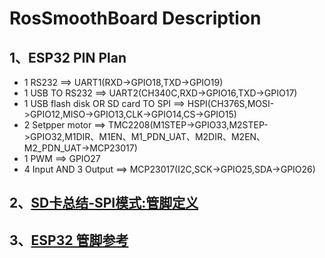 # RosSmoothBoard Description
 ## 1、ESP32 PIN Plan
  - 1 RS232 ==> UART1(RXD->GPIO18,TXD->GPIO19)
  - 1 USB TO RS232 ==> UART2(CH340C,RXD->GPIO16,TXD->GPIO17)
  - 1 USB flash disk OR SD card TO SPI ==> HSPI(CH376S,MOSI->GPIO12,MISO->GPIO13,CLK->GPIO14,CS->GPIO15) 
  - 2 Setpper motor ==> TMC2208(M1STEP->GPIO33,M2STEP->GPIO32,M1DIR、M1EN、M1_PDN_UAT、M2DIR、M2EN、M2_PDN_UAT->MCP23017)
  - 1 PWM ==> GPIO27
  - 4 Input AND 3 Output ==> MCP23017(I2C,SCK->GPIO25,SDA->GPIO26) 
 ## 2、[SD卡总结-SPI模式:管脚定义](https://www.cnblogs.com/mr-bike/p/3546228.html)
 ## 3、[ESP32 管脚参考](https://randomnerdtutorials.com/esp32-pinout-reference-gpios/)
